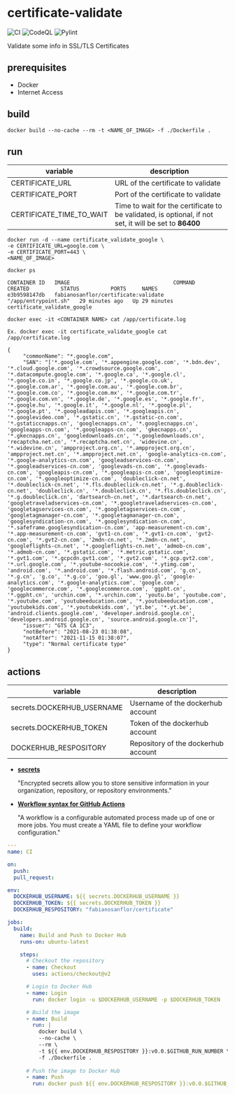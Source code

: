 # **certificate-validate**

![CI](https://img.shields.io/github/workflow/status/fabianoflorentino/certificate-validate/CI?label=CI) ![CodeQL](https://img.shields.io/github/workflow/status/fabianoflorentino/certificate-validate/CodeQL?label=CodeQL) ![Pylint](https://img.shields.io/github/workflow/status/fabianoflorentino/certificate-validate/Pylint?label=Pylint)

Validate some info in SSL/TLS Certificates

## **prerequisites**

* Docker
* Internet Access

## **build**

```shell
docker build --no-cache --rm -t <NAME_OF_IMAGE> -f ./Dockerfile .
```

## **run**

| **variable** | **description** |
| ------------- | --------------- |
| CERTIFICATE_URL | URL of the certificate to validate |
| CERTIFICATE_PORT | Port of the certificate to validate |
| CERTIFICATE_TIME_TO_WAIT | Time to wait for the certificate to be validated, is optional, if not set, it will be set to **86400** |

```shell
docker run -d --name certificate_validate_google \
-e CERTIFICATE_URL=google.com \
-e CERTIFICATE_PORT=443 \
<NAME_OF_IMAGE>
```

```shell
docker ps

CONTAINER ID   IMAGE                                 COMMAND                CREATED          STATUS          PORTS     NAMES
e3b9598147db   fabianosanflor/certificate:validate   "/app/entrypoint.sh"   29 minutes ago   Up 29 minutes             certificate_validate_google
```

```shell
docker exec -it <CONTAINER NAME> cat /app/certificate.log

Ex. docker exec -it certificate_validate_google cat /app/certificate.log

{
     "commonName": "*.google.com",
     "SAN": "['*.google.com', '*.appengine.google.com', '*.bdn.dev', '*.cloud.google.com', '*.crowdsource.google.com', '*.datacompute.google.com', '*.google.ca', '*.google.cl', '*.google.co.in', '*.google.co.jp', '*.google.co.uk', '*.google.com.ar', '*.google.com.au', '*.google.com.br', '*.google.com.co', '*.google.com.mx', '*.google.com.tr', '*.google.com.vn', '*.google.de', '*.google.es', '*.google.fr', '*.google.hu', '*.google.it', '*.google.nl', '*.google.pl', '*.google.pt', '*.googleadapis.com', '*.googleapis.cn', '*.googlevideo.com', '*.gstatic.cn', '*.gstatic-cn.com', '*.gstaticcnapps.cn', 'googlecnapps.cn', '*.googlecnapps.cn', 'googleapps-cn.com', '*.googleapps-cn.com', 'gkecnapps.cn', '*.gkecnapps.cn', 'googledownloads.cn', '*.googledownloads.cn', 'recaptcha.net.cn', '*.recaptcha.net.cn', 'widevine.cn', '*.widevine.cn', 'ampproject.org.cn', '*.ampproject.org.cn', 'ampproject.net.cn', '*.ampproject.net.cn', 'google-analytics-cn.com', '*.google-analytics-cn.com', 'googleadservices-cn.com', '*.googleadservices-cn.com', 'googlevads-cn.com', '*.googlevads-cn.com', 'googleapis-cn.com', '*.googleapis-cn.com', 'googleoptimize-cn.com', '*.googleoptimize-cn.com', 'doubleclick-cn.net', '*.doubleclick-cn.net', '*.fls.doubleclick-cn.net', '*.g.doubleclick-cn.net', 'doubleclick.cn', '*.doubleclick.cn', '*.fls.doubleclick.cn', '*.g.doubleclick.cn', 'dartsearch-cn.net', '*.dartsearch-cn.net', 'googletraveladservices-cn.com', '*.googletraveladservices-cn.com', 'googletagservices-cn.com', '*.googletagservices-cn.com', 'googletagmanager-cn.com', '*.googletagmanager-cn.com', 'googlesyndication-cn.com', '*.googlesyndication-cn.com', '*.safeframe.googlesyndication-cn.com', 'app-measurement-cn.com', '*.app-measurement-cn.com', 'gvt1-cn.com', '*.gvt1-cn.com', 'gvt2-cn.com', '*.gvt2-cn.com', '2mdn-cn.net', '*.2mdn-cn.net', 'googleflights-cn.net', '*.googleflights-cn.net', 'admob-cn.com', '*.admob-cn.com', '*.gstatic.com', '*.metric.gstatic.com', '*.gvt1.com', '*.gcpcdn.gvt1.com', '*.gvt2.com', '*.gcp.gvt2.com', '*.url.google.com', '*.youtube-nocookie.com', '*.ytimg.com', 'android.com', '*.android.com', '*.flash.android.com', 'g.cn', '*.g.cn', 'g.co', '*.g.co', 'goo.gl', 'www.goo.gl', 'google-analytics.com', '*.google-analytics.com', 'google.com', 'googlecommerce.com', '*.googlecommerce.com', 'ggpht.cn', '*.ggpht.cn', 'urchin.com', '*.urchin.com', 'youtu.be', 'youtube.com', '*.youtube.com', 'youtubeeducation.com', '*.youtubeeducation.com', 'youtubekids.com', '*.youtubekids.com', 'yt.be', '*.yt.be', 'android.clients.google.com', 'developer.android.google.cn', 'developers.android.google.cn', 'source.android.google.cn']",
     "issuer": "GTS CA 1C3",
     "notBefore": "2021-08-23 01:38:08",
     "notAfter": "2021-11-15 01:38:07",
     "type": "Normal certificate type"
}
```

## **actions**

| **variable** | **description** |
| ------------- | --------------- |
| secrets.DOCKERHUB_USERNAME | Username of the dockerhub account |
| secrets.DOCKERHUB_TOKEN | Token of the dockerhub account |
| DOCKERHUB_RESPOSITORY | Repository of the dockerhub account |

* [**secrets**](https://docs.github.com/en/actions/reference/encrypted-secrets)

    "Encrypted secrets allow you to store sensitive information in your organization, repository, or repository environments."

* [**Workflow syntax for GitHub Actions**](https://docs.github.com/en/actions/reference/workflow-syntax-for-github-actions)

    "A workflow is a configurable automated process made up of one or more jobs. You must create a YAML file to define your workflow configuration."

```yaml
---
name: CI

on:
  push:
  pull_request:

env:
  DOCKERHUB_USERNAME: ${{ secrets.DOCKERHUB_USERNAME }}
  DOCKERHUB_TOKEN: ${{ secrets.DOCKERHUB_TOKEN }}
  DOCKERHUB_RESPOSITORY: "fabianosanflor/certificate"

jobs:  
  build:
    name: Build and Push to Docker Hub
    runs-on: ubuntu-latest

    steps:
      # Checkout the repository
      - name: Checkout
        uses: actions/checkout@v2

      # Login to Docker Hub
      - name: Login
        run: docker login -u $DOCKERHUB_USERNAME -p $DOCKERHUB_TOKEN

      # Build the image
      - name: Build
        run: |
          docker build \
          --no-cache \
          --rm \
          -t ${{ env.DOCKERHUB_RESPOSITORY }}:v0.0.$GITHUB_RUN_NUMBER \
          -f ./Dockerfile .
      
      # Push the image to Docker Hub
      - name: Push
        run: docker push ${{ env.DOCKERHUB_RESPOSITORY }}:v0.0.$GITHUB_RUN_NUMBER
```

